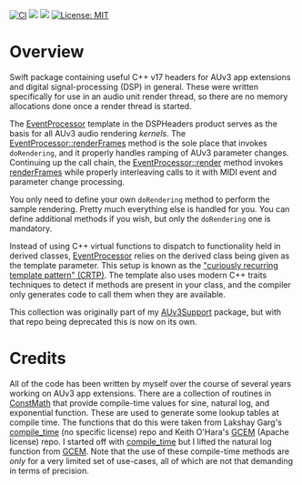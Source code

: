 [![CI](https://github.com/bradhowes/DSPHeaders/actions/workflows/CI.yml/badge.svg)][ci]
[![](https://img.shields.io/endpoint?url=https%3A%2F%2Fswiftpackageindex.com%2Fapi%2Fpackages%2Fbradhowes%2FDSPHeaders%2Fbadge%3Ftype%3Dswift-versions)][spi]
[![](https://img.shields.io/endpoint?url=https%3A%2F%2Fswiftpackageindex.com%2Fapi%2Fpackages%2Fbradhowes%2FDSPHeaders%2Fbadge%3Ftype%3Dplatforms)][spi]
[![License: MIT](https://img.shields.io/badge/License-MIT-A31F34.svg)][license]

# Overview

Swift package containing useful C++ v17 headers for AUv3 app extensions and digital signal-processing (DSP) in general.
These were written specifically for use in an audio unit render thread, so there are no memory allocations done once a
render thread is started.

The [EventProcessor][ep] template in the DSPHeaders product serves as the basis for all AUv3 audio rendering _kernels_.
The [EventProcessor::renderFrames][rf] method is the sole place that invokes `doRendering`, and it properly handles
ramping of AUv3 parameter changes. Continuing up the call chain, the [EventProcessor::render][rr] method invokes
[renderFrames][rf] while properly interleaving calls to it with MIDI event and parameter change processing.

You only need to define your own `doRendering` method to perform the sample rendering. Pretty much everything else is
handled for you. You can define additional methods if you wish, but only the `doRendering` one is mandatory.

Instead of using C++ virtual functions to dispatch to functionality held in derived classes, [EventProcessor][ep] relies
on the derived class being given as the template parameter. This setup is known as the ["curiously recurring template
pattern" (CRTP)][crtp]. The template also uses modern C++ traits techniques to detect if methods are present in your
class, and the compiler only generates code to call them when they are available.

This collection was originally part of my [AUv3Support][auv3support] package, but with that repo being deprecated this
is now on its own. 

# Credits

All of the code has been written by myself over the course of several years working on AUv3 app extensions. There are a
collection of routines in [ConstMath][cm] that provide compile-time values for sine, natural log, and exponential
function. These are used to generate some lookup tables at compile time. The functions that do this were taken from
Lakshay Garg's [compile_time][ct] (no specific license) repo and Keith O'Hara's [GCEM][gcem] (Apache license) repo. I
started off with [compile_time][ct] but I lifted the natural log function from [GCEM][gcem]. Note that the use of these
compile-time methods are *only* for a very limited set of use-cases, all of which are not that demanding in terms of
precision.

[ci]: https://github.com/bradhowes/DSPHeaders/actions/workflows/CI.yml
[auv3support]: https://github.com/bradhowes/AUv3Support
[spi]: https://swiftpackageindex.com/bradhowes/DSPHeaders
[license]: https://opensource.org/licenses/MIT
[ep]: Sources/DSPHeaders/include/DSPHeaders/EventProcessor.hpp
[crtp]: https://en.wikipedia.org/wiki/Curiously_recurring_template_pattern
[cm]: Sources/DSPHeaders/include/DSPHeaders/ConstMath.hpp
[ct]: https://github.com/lakshayg/compile_time
[gcem]: https://github.com/kthohr/gcem
[rf]: https://github.com/bradhowes/DSPHeaders/blob/788dc7833f2c9c5fb74b16e2d543c0df560b8cda/Sources/DSPHeaders/include/DSPHeaders/EventProcessor.hpp#L376
[rr]: https://github.com/bradhowes/DSPHeaders/blob/788dc7833f2c9c5fb74b16e2d543c0df560b8cda/Sources/DSPHeaders/include/DSPHeaders/EventProcessor.hpp#L312
